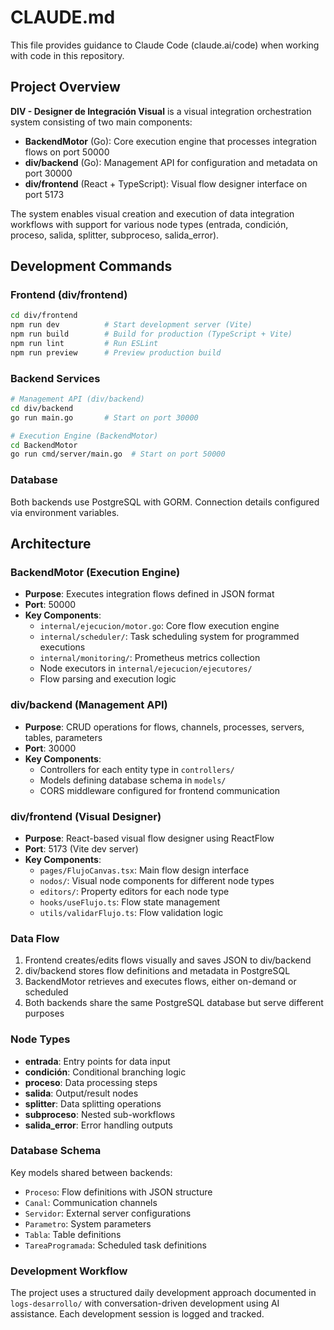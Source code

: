 # CLAUDE.md

This file provides guidance to Claude Code (claude.ai/code) when working with code in this repository.

## Project Overview

**DIV - Designer de Integración Visual** is a visual integration orchestration system consisting of two main components:

- **BackendMotor** (Go): Core execution engine that processes integration flows on port 50000
- **div/backend** (Go): Management API for configuration and metadata on port 30000  
- **div/frontend** (React + TypeScript): Visual flow designer interface on port 5173

The system enables visual creation and execution of data integration workflows with support for various node types (entrada, condición, proceso, salida, splitter, subproceso, salida_error).

## Development Commands

### Frontend (div/frontend)
```bash
cd div/frontend
npm run dev          # Start development server (Vite)
npm run build        # Build for production (TypeScript + Vite)
npm run lint         # Run ESLint
npm run preview      # Preview production build
```

### Backend Services
```bash
# Management API (div/backend)
cd div/backend
go run main.go       # Start on port 30000

# Execution Engine (BackendMotor)
cd BackendMotor
go run cmd/server/main.go  # Start on port 50000
```

### Database
Both backends use PostgreSQL with GORM. Connection details configured via environment variables.

## Architecture

### BackendMotor (Execution Engine)
- **Purpose**: Executes integration flows defined in JSON format
- **Port**: 50000
- **Key Components**:
  - `internal/ejecucion/motor.go`: Core flow execution engine
  - `internal/scheduler/`: Task scheduling system for programmed executions
  - `internal/monitoring/`: Prometheus metrics collection
  - Node executors in `internal/ejecucion/ejecutores/`
  - Flow parsing and execution logic

### div/backend (Management API)  
- **Purpose**: CRUD operations for flows, channels, processes, servers, tables, parameters
- **Port**: 30000
- **Key Components**:
  - Controllers for each entity type in `controllers/`
  - Models defining database schema in `models/`
  - CORS middleware configured for frontend communication

### div/frontend (Visual Designer)
- **Purpose**: React-based visual flow designer using ReactFlow
- **Port**: 5173 (Vite dev server)
- **Key Components**:
  - `pages/FlujoCanvas.tsx`: Main flow design interface
  - `nodos/`: Visual node components for different node types
  - `editors/`: Property editors for each node type
  - `hooks/useFlujo.ts`: Flow state management
  - `utils/validarFlujo.ts`: Flow validation logic

### Data Flow
1. Frontend creates/edits flows visually and saves JSON to div/backend
2. div/backend stores flow definitions and metadata in PostgreSQL
3. BackendMotor retrieves and executes flows, either on-demand or scheduled
4. Both backends share the same PostgreSQL database but serve different purposes

### Node Types
- **entrada**: Entry points for data input
- **condición**: Conditional branching logic  
- **proceso**: Data processing steps
- **salida**: Output/result nodes
- **splitter**: Data splitting operations
- **subproceso**: Nested sub-workflows
- **salida_error**: Error handling outputs

### Database Schema
Key models shared between backends:
- `Proceso`: Flow definitions with JSON structure
- `Canal`: Communication channels
- `Servidor`: External server configurations
- `Parametro`: System parameters
- `Tabla`: Table definitions
- `TareaProgramada`: Scheduled task definitions

### Development Workflow
The project uses a structured daily development approach documented in `logs-desarrollo/` with conversation-driven development using AI assistance. Each development session is logged and tracked.